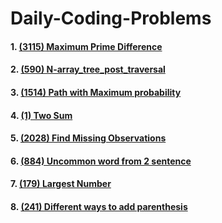 # Daily-Coding-Problems

####  1. [(3115) Maximum Prime Difference](https://github.com/CodeWithPraTech/Daily-Coding-Problems/blob/main/leetcode3115.py)
####  2. [(590) N-array_tree_post_traversal](https://github.com/CodeWithPraTech/Daily-Coding-Problems/blob/main/N-array_tree_post_traversal.py)
####  3. [(1514) Path with Maximum probability](https://github.com/CodeWithPraTech/Daily-Coding-Problems/blob/main/Path_with_max_prob.py)
####  4. [(1) Two Sum](https://github.com/CodeWithPraTech/Daily-Coding-Problems/blob/main/two_sum.py)
####  5. [(2028) Find Missing Observations](https://github.com/CodeWithPraTech/Daily-Coding-Problems/blob/main/Find%20Missing%20Observations.py)
####  6. [(884) Uncommon word from 2 sentence](https://github.com/CodeWithPraTech/Daily-Coding-Problems/blob/main/uncommon_words_in_2_sen.py)
####  7. [(179) Largest Number](https://github.com/CodeWithPraTech/Daily-Coding-Problems/blob/main/Largest_Number.py)
####  8. [(241) Different ways to add parenthesis](https://github.com/CodeWithPraTech/Daily-Coding-Problems/blob/main/Different%20Ways%20to%20add%20parenthes.py)
